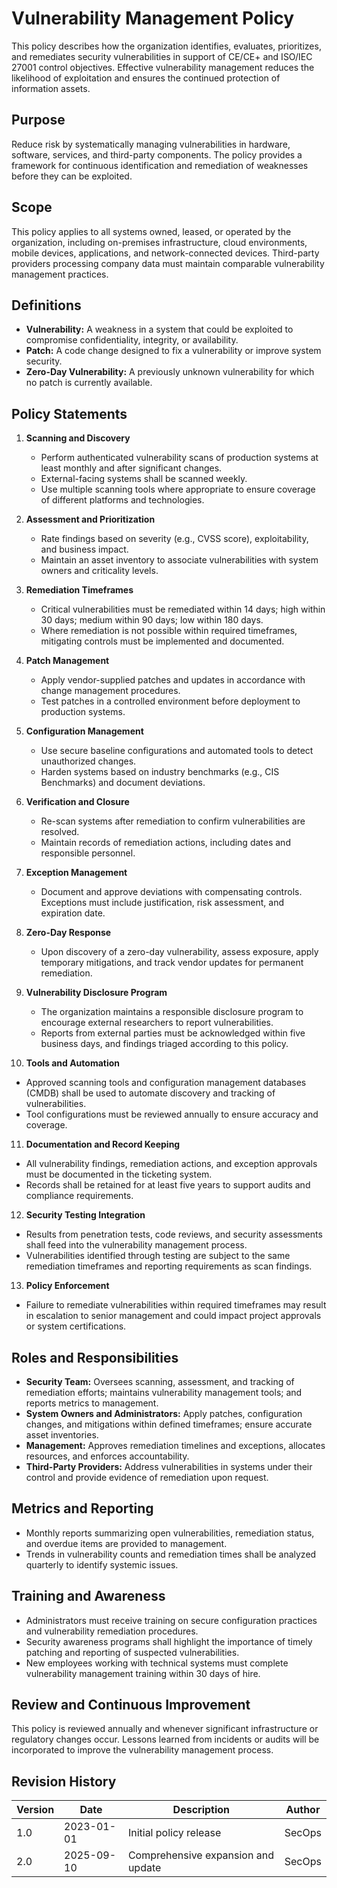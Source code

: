 # Vulnerability Management Policy

This policy describes how the organization identifies, evaluates, prioritizes, and remediates security vulnerabilities in support of CE/CE+ and ISO/IEC 27001 control objectives. Effective vulnerability management reduces the likelihood of exploitation and ensures the continued protection of information assets.

## Purpose

Reduce risk by systematically managing vulnerabilities in hardware, software, services, and third-party components. The policy provides a framework for continuous identification and remediation of weaknesses before they can be exploited.

## Scope

This policy applies to all systems owned, leased, or operated by the organization, including on-premises infrastructure, cloud environments, mobile devices, applications, and network-connected devices. Third-party providers processing company data must maintain comparable vulnerability management practices.

## Definitions

- **Vulnerability:** A weakness in a system that could be exploited to compromise confidentiality, integrity, or availability.
- **Patch:** A code change designed to fix a vulnerability or improve system security.
- **Zero-Day Vulnerability:** A previously unknown vulnerability for which no patch is currently available.

## Policy Statements

1. **Scanning and Discovery**
   - Perform authenticated vulnerability scans of production systems at least monthly and after significant changes.
   - External-facing systems shall be scanned weekly.
   - Use multiple scanning tools where appropriate to ensure coverage of different platforms and technologies.

2. **Assessment and Prioritization**
   - Rate findings based on severity (e.g., CVSS score), exploitability, and business impact.
   - Maintain an asset inventory to associate vulnerabilities with system owners and criticality levels.

3. **Remediation Timeframes**
   - Critical vulnerabilities must be remediated within 14 days; high within 30 days; medium within 90 days; low within 180 days.
   - Where remediation is not possible within required timeframes, mitigating controls must be implemented and documented.

4. **Patch Management**
   - Apply vendor-supplied patches and updates in accordance with change management procedures.
   - Test patches in a controlled environment before deployment to production systems.

5. **Configuration Management**
   - Use secure baseline configurations and automated tools to detect unauthorized changes.
   - Harden systems based on industry benchmarks (e.g., CIS Benchmarks) and document deviations.

6. **Verification and Closure**
   - Re-scan systems after remediation to confirm vulnerabilities are resolved.
   - Maintain records of remediation actions, including dates and responsible personnel.

7. **Exception Management**
   - Document and approve deviations with compensating controls. Exceptions must include justification, risk assessment, and expiration date.

8. **Zero-Day Response**
   - Upon discovery of a zero-day vulnerability, assess exposure, apply temporary mitigations, and track vendor updates for permanent remediation.

9. **Vulnerability Disclosure Program**
   - The organization maintains a responsible disclosure program to encourage external researchers to report vulnerabilities.
   - Reports from external parties must be acknowledged within five business days, and findings triaged according to this policy.

10. **Tools and Automation**

- Approved scanning tools and configuration management databases (CMDB) shall be used to automate discovery and tracking of vulnerabilities.
- Tool configurations must be reviewed annually to ensure accuracy and coverage.

11. **Documentation and Record Keeping**

- All vulnerability findings, remediation actions, and exception approvals must be documented in the ticketing system.
- Records shall be retained for at least five years to support audits and compliance requirements.

12. **Security Testing Integration**

- Results from penetration tests, code reviews, and security assessments shall feed into the vulnerability management process.
- Vulnerabilities identified through testing are subject to the same remediation timeframes and reporting requirements as scan findings.

13. **Policy Enforcement**

- Failure to remediate vulnerabilities within required timeframes may result in escalation to senior management and could impact project approvals or system certifications.

## Roles and Responsibilities

- **Security Team:** Oversees scanning, assessment, and tracking of remediation efforts; maintains vulnerability management tools; and reports metrics to management.
- **System Owners and Administrators:** Apply patches, configuration changes, and mitigations within defined timeframes; ensure accurate asset inventories.
- **Management:** Approves remediation timelines and exceptions, allocates resources, and enforces accountability.
- **Third-Party Providers:** Address vulnerabilities in systems under their control and provide evidence of remediation upon request.

## Metrics and Reporting

- Monthly reports summarizing open vulnerabilities, remediation status, and overdue items are provided to management.
- Trends in vulnerability counts and remediation times shall be analyzed quarterly to identify systemic issues.

## Training and Awareness

- Administrators must receive training on secure configuration practices and vulnerability remediation procedures.
- Security awareness programs shall highlight the importance of timely patching and reporting of suspected vulnerabilities.
- New employees working with technical systems must complete vulnerability management training within 30 days of hire.

## Review and Continuous Improvement

This policy is reviewed annually and whenever significant infrastructure or regulatory changes occur. Lessons learned from incidents or audits will be incorporated to improve the vulnerability management process.

## Revision History

| Version | Date       | Description                        | Author |
| ------- | ---------- | ---------------------------------- | ------ |
| 1.0     | 2023-01-01 | Initial policy release             | SecOps |
| 2.0     | 2025-09-10 | Comprehensive expansion and update | SecOps |
